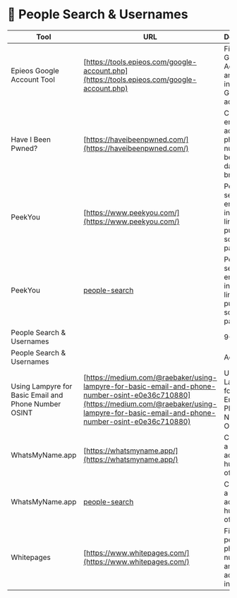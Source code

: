 # 👤 People Search & Usernames

| Tool | URL | Description |
|------|-----|-------------|
| Epieos Google Account Tool | [https://tools.epieos.com/google-account.php](https://tools.epieos.com/google-account.php) | Find a Google Account ID and other info from a Gmail address. |
| Have I Been Pwned? | [https://haveibeenpwned.com/](https://haveibeenpwned.com/) | Check if an email address or phone number has been in a data breach. |
| PeekYou | [https://www.peekyou.com/](https://www.peekyou.com/) | People search engine that indexes links to public social pages. |
| PeekYou | [people-search](people-search) | People search engine that indexes links to public social pages.... |
| People Search & Usernames | | 9+ |
| People Search & Usernames | | Active |
| Using Lampyre for Basic Email and Phone Number OSINT | [https://medium.com/@raebaker/using-lampyre-for-basic-email-and-phone-number-osint-e0e36c710880](https://medium.com/@raebaker/using-lampyre-for-basic-email-and-phone-number-osint-e0e36c710880) | Using Lampyre for Basic Email and Phone Number OSINT |
| WhatsMyName.app | [https://whatsmyname.app/](https://whatsmyname.app/) | Checks for a username across hundreds of sites. |
| WhatsMyName.app | [people-search](people-search) | Checks for a username across hundreds of sites.... |
| Whitepages | [https://www.whitepages.com/](https://www.whitepages.com/) | Find people, phone numbers, and addresses in the US. |
